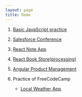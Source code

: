 ```yaml
---
layout: page
title: Demo
---
```




1. [Basic JavaScript practice](https://github.com/xy7313/FrontDemo)

2. [Salesforce Conference](https://conference-try2.herokuapp.com)

3. [React Note App](https://react-note-xy.herokuapp.com)

4. [React Book Store(processing)]()

5. [Angular Product Management](https://products-management.herokuapp.com/products/GDN-0011/Leaf%20Rake)

6. Practice of FreeCodeCamp

   - [Local Weather App](https://codepen.io/xy7313/pen/BwXmKy).
